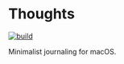 # Thoughts

[![build](https://github.com/inseven/thoughts/actions/workflows/build.yaml/badge.svg)](https://github.com/inseven/thoughts/actions/workflows/build.yaml)

Minimalist journaling for macOS.
